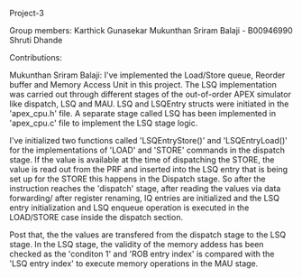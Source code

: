 Project-3

Group members:
Karthick Gunasekar
Mukunthan Sriram Balaji - B00946990
Shruti Dhande

Contributions:

Mukunthan Sriram Balaji:
I've implemented the Load/Store queue, Reorder buffer and Memory Access Unit in this project. The LSQ implementation was carried out through different stages of the out-of-order APEX simulator like dispatch, LSQ and MAU. LSQ and LSQEntry structs were initiated in the 'apex_cpu.h' file. A separate stage called LSQ has been implemented in 'apex_cpu.c' file to implement the LSQ stage logic.

I've initialized two functions called 'LSQEntryStore()' and 'LSQEntryLoad()' for the implementations of 'LOAD' and 'STORE' commands in the dispatch stage. If the value is available at the time of dispatching the STORE, the value is read out from the PRF and inserted into the LSQ entry that is being set up for the STORE this happens in the Dispatch stage. So after the instruction reaches the 'dispatch' stage, after reading the values via data forwarding/ after register renaming, IQ entries are initialized and the LSQ entry initialization and LSQ enqueue operation is executed in the LOAD/STORE case inside the dispatch section.

Post that, the the values are transfered from the dispatch stage to the LSQ stage. In the LSQ stage, the validity of the memory addess has been checked as the 'conditon 1' and 'ROB entry index' is compared with the 'LSQ entry index' to execute memory operations in the MAU stage.



